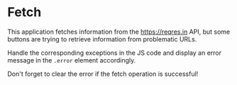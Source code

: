 # Fetch

This application fetches information from the https://reqres.in API, but some buttons are trying to retrieve information from problematic URLs.

Handle the corresponding exceptions in the JS code and display an error message in the `.error` element accordingly.

Don't forget to clear the error if the fetch operation is successful!
